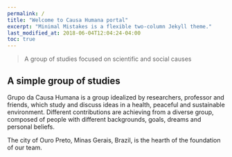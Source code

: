 ```yaml
---
permalink: /
title: "Welcome to Causa Humana portal"
excerpt: "Minimal Mistakes is a flexible two-column Jekyll theme."
last_modified_at: 2018-06-04T12:04:24-04:00
toc: true
---
```

> A group of studies focused on scientific and social causes

## A simple group of studies

Grupo da Causa Humana is a group idealized by researchers,
professor and friends, which study and discuss ideas in a health, peaceful and sustainable environment.
Different contributions are achieving from a diverse group, composed of people with different backgrounds,
goals, dreams and personal beliefs.

The city of Ouro Preto, Minas Gerais, Brazil, is the hearth of the foundation of our team.
